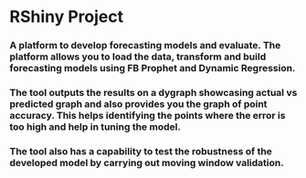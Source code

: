 # RShiny Project
### A platform to develop forecasting models and evaluate. The platform allows you to load the data, transform and build forecasting models using FB Prophet and Dynamic Regression.
### The tool outputs the results on a dygraph showcasing actual vs predicted graph and also provides you the graph of point accuracy. This helps identifying the points where the error is too high and help in tuning the model.
### The tool also has a capability to test the robustness of the developed model by carrying out moving window validation.
